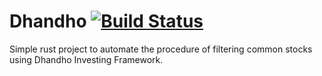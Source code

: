 # Dhandho [![Build Status](https://travis-ci.org/alxolr/dhandho.svg?branch=master)](https://travis-ci.org/alxolr/dhandho)

Simple rust project to automate the procedure of filtering common stocks using Dhandho Investing Framework.
